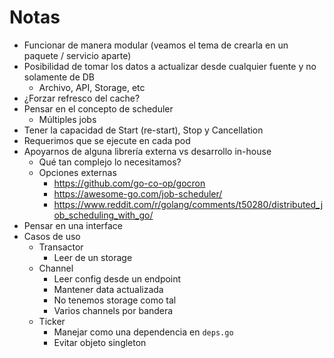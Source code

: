 # Notas

- Funcionar de manera modular (veamos el tema de crearla en un paquete / servicio aparte)
- Posibilidad de tomar los datos a actualizar desde cualquier fuente y no solamente de DB
    - Archivo, API, Storage, etc
- ¿Forzar refresco del cache?
- Pensar en el concepto de scheduler
    - Múltiples jobs
- Tener la capacidad de Start (re-start), Stop y Cancellation
- Requerimos que se ejecute en cada pod
- Apoyarnos de alguna librería externa vs desarrollo in-house
    - Qué tan complejo lo necesitamos?
    - Opciones externas
        - <https://github.com/go-co-op/gocron>
        - <https://awesome-go.com/job-scheduler/>
        - <https://www.reddit.com/r/golang/comments/t50280/distributed_job_scheduling_with_go/>
- Pensar en una interface
- Casos de uso
    - Transactor
        - Leer de un storage
    - Channel
        - Leer config desde un endpoint
        - Mantener data actualizada
        - No tenemos storage como tal
        - Varios channels por bandera
    - Ticker
        - Manejar como una dependencia en `deps.go`
        - Evitar objeto singleton